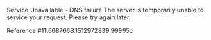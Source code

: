 Service Unavailable - DNS failure The server is temporarily unable to service your request. Please try again later.

Reference #11.6687668.1512972839.99995c